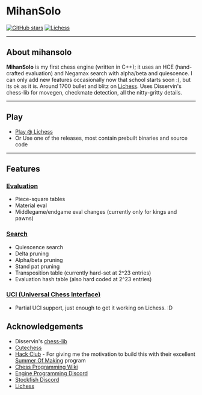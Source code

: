 # MihanSolo

[![GitHub stars](https://img.shields.io/github/stars/montypylons/mihansolo_bot?style=social)](https://github.com/montypylons/mihansolo_bot)
[![Lichess](https://img.shields.io/badge/Play%20on-Lichess-green?logo=lichess)](https://lichess.org/@/MihanSolo)

---

## About mihansolo

**MihanSolo** is my first chess engine (written in C++); it uses an HCE (hand-crafted evaluation) and Negamax search with alpha/beta and quiescence. I can only add new features occasionally now that school starts soon :(, but its ok as it is. Around 1700 bullet and blitz on [Lichess](https://lichess.org/). Uses Disservin's chess-lib for movegen, checkmate detection, all the nitty-gritty details.

---

## Play 

- [Play @ Lichess](https://lichess.org/@/MihanSolo)
- Or Use one of the releases, most contain prebuilt binaries and source code

---

## Features

### [Evaluation](https://www.chessprogramming.org/Evaluation)
- Piece-square tables
- Material eval
- Middlegame/endgame eval changes (currently only for kings and pawns)
### [Search](https://www.chessprogramming.org/Search)
- Quiescence search
- Delta pruning
- Alpha/beta pruning
- Stand pat pruning
- Transposition table (currently hard-set at 2^23 entries)
- Evaluation hash table (also hard coded at 2^23 entries)
### [UCI (Universal Chess Interface)](https://www.chessprogramming.org/UCI)
- Partial UCI support, just enough to get it working on Lichess. :D
  

## Acknowledgements
- Disservin's [chess-lib](https://github.com/Disservin/chess-library)
- [Cutechess](https://github.com/cutechess/cutechess)
- [Hack Club](https://hackclub.com) - For giving me the motivation to build this with their excellent [Summer Of Making](https://summer.hackclub.com) program
- [Chess Programming Wiki](https://www.chessprogramming.org/Main_Page)
- [Engine Programming Discord](https://discord.com/invite/F6W6mMsTGN)
- [Stockfish Discord](https://discord.com/invite/GWDRS3kU6R)
- [Lichess](https://lichess.org)
  

